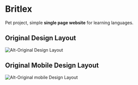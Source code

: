 # Britlex

Pet project, simple **single page website** for learning languages.

## Original Design Layout

![Alt-Original Design Layout](/design.avif)

## Original Mobile Design Layout

![Alt-Original mobile Design Layout](/mobile_design.avif)
